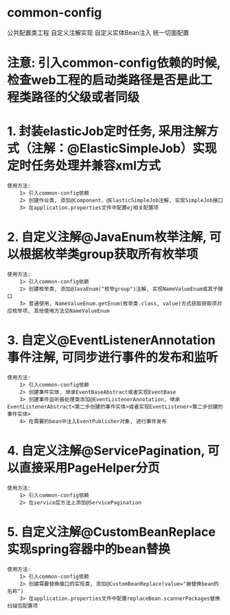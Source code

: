 # common-config
公共配置类工程
自定义注解实现
自定义实体Bean注入
统一切面配置

# 注意: 引入common-config依赖的时候, 检查web工程的启动类路径是否是此工程类路径的父级或者同级
# 1. 封装elasticJob定时任务, 采用注解方式（注解：@ElasticSimpleJob）实现定时任务处理并兼容xml方式
    使用方法:
        1> 引入common-config依赖
        2> 创建作业类, 添加@Component、@ElasticSimpleJob注解, 实现SimpleJob接口
        3> 在application.properties文件中配置ej相关配置项
        
# 2. 自定义注解@JavaEnum枚举注解, 可以根据枚举类group获取所有枚举项
    使用方法:
        1> 引入common-config依赖
        2> 创建枚举类, 添加@JavaEnum("枚举group")注解, 实现NameValueEnum或其子接口
        3> 普通使用, NameValueEnum.getEnum(枚举类.class, value)方式获取获取项对应枚举项, 其他使用方法见NameValueEnum
        
# 3. 自定义@EventListenerAnnotation事件注解, 可同步进行事件的发布和监听
    使用方法:
        1> 引入common-config依赖
        2> 创建事件实体, 继承EventBaseAbstract或者实现EventBase
        3> 创建事件监听器处理类添加@EventListenerAnnotation, 继承EventListenerAbstract<第二步创建的事件实体>或者实现EventListener<第二步创建的事件实体>
        4> 在需要的bean中注入EventPublisher对象, 进行事件发布

# 4. 自定义注解@ServicePagination, 可以直接采用PageHelper分页
    使用方法: 
        1> 引入common-config依赖
        2> 在service层方法上添加@ServicePagination

# 5. 自定义注解@CustomBeanReplace实现spring容器中的bean替换
    使用方法:
        1> 引入common-config依赖
        2> 创建需要替换接口的实现类, 添加@CustomBeanReplace(value="被替换bean的名称")
        3> 在application.properties文件中配置replaceBean.scannerPackages替换扫描包配置项


